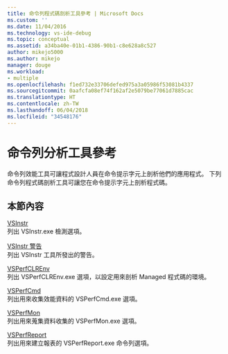 ```yaml
---
title: 命令列程式碼剖析工具參考 | Microsoft Docs
ms.custom: ''
ms.date: 11/04/2016
ms.technology: vs-ide-debug
ms.topic: conceptual
ms.assetid: a34ba40e-01b1-4386-90b1-c8e628a8c527
author: mikejo5000
ms.author: mikejo
manager: douge
ms.workload:
- multiple
ms.openlocfilehash: f1ed732e33706defed975a3a05986f53081b4337
ms.sourcegitcommit: 0aafcfa08ef74f162af2e5079be77061d7885cac
ms.translationtype: HT
ms.contentlocale: zh-TW
ms.lasthandoff: 06/04/2018
ms.locfileid: "34548176"
---
```

# <a name="command-line-profiling-tools-reference"></a>命令列分析工具參考
命令列效能工具可讓程式設計人員在命令提示字元上剖析他們的應用程式。 下列命令列程式碼剖析工具可讓您在命令提示字元上剖析程式碼。  
  
## <a name="in-this-section"></a>本節內容  
 [VSInstr](../profiling/vsinstr.md)  
 列出 VSInstr.exe 檢測選項。  
  
 [VSInstr 警告](../profiling/vsinstr-warnings.md)  
 列出 VSInstr 工具所發出的警告。  
  
 [VSPerfCLREnv](../profiling/vsperfclrenv.md)  
 列出 VSPerfCLREnv.exe 選項，以設定用來剖析 Managed 程式碼的環境。  
  
 [VSPerfCmd](../profiling/vsperfcmd.md)  
 列出用來收集效能資料的 VSPerfCmd.exe 選項。  
  
 [VSPerfMon](../profiling/vsperfmon.md)  
 列出用來蒐集資料收集的 VSPerfMon.exe 選項。  
  
 [VSPerfReport](../profiling/vsperfreport.md)  
 列出用來建立報表的 VSPerfReport.exe 命令列選項。